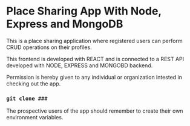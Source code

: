 # Place Sharing App With Node, Express and MongoDB

This is a place sharing application where registered users can perform CRUD operations on their profiles. 

This frontend is developed with REACT and is connected to a REST API developed with NODE, EXPRESS and MONGOBD backend. 

Permission is hereby given to any individual or organization intested in checking out the app. 

### ```git clone ###``` 

The prospective users of the app should remember to create their own environment variables. 


